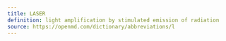 ```yaml
---
title: LASER
definition: light amplification by stimulated emission of radiation
source: https://openmd.com/dictionary/abbreviations/l
---
```

